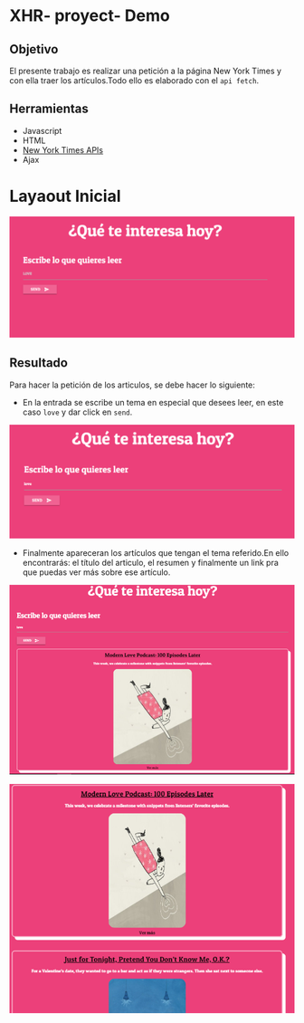 # XHR- proyect- Demo

## Objetivo
El presente trabajo es realizar una petición a la página New York Times y con ella traer los artículos.Todo ello es elaborado con el `api fetch`.

## Herramientas
* Javascript
* HTML
* [New York Times APIs](https://developer.nytimes.com/faq)
* Ajax

# Layaout Inicial
![splash](public/assets/img/captura.PNG)

## Resultado
Para hacer la petición de los articulos, se debe hacer lo siguiente:

- En la entrada se escribe un tema en especial que desees leer, en este caso `love` y dar click en `send`.

![splash](public/assets/img/entrada.PNG)

- Finalmente apareceran los artículos que tengan el tema referido.En ello encontrarás: el título del articulo, el resumen y finalmente un link pra que puedas ver más sobre ese artículo.

![splash](public/assets/img/result1.PNG)

![splash](public/assets/img/result2.PNG)
